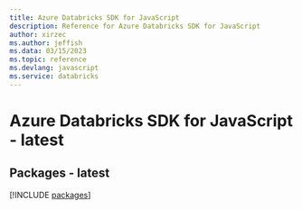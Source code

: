 ```yaml
---
title: Azure Databricks SDK for JavaScript
description: Reference for Azure Databricks SDK for JavaScript
author: xirzec
ms.author: jeffish
ms.data: 03/15/2023
ms.topic: reference
ms.devlang: javascript
ms.service: databricks
---
```

# Azure Databricks SDK for JavaScript - latest
## Packages - latest
[!INCLUDE [packages](databricks-index.md)]